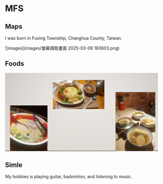 # MFS

## Maps 
I was born in Fuxing Township, Changhua County, Taiwan.


![images](images/螢幕擷取畫面 2025-03-09 193603.png)
## Foods


![images](https://github.com/GuanLinWu1126/MFS/blob/main/images/%E8%9E%A2%E5%B9%95%E6%93%B7%E5%8F%96%E7%95%AB%E9%9D%A2%202025-03-09%20194516.png)


## Simle
My hobbies is playing guitar, badminton, and listening to music.
